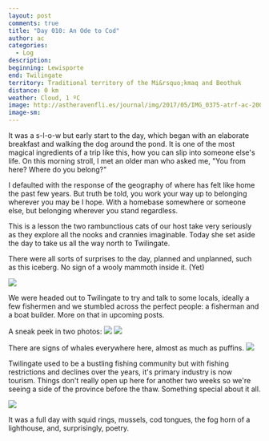 ```yaml
---
layout: post
comments: true
title: "Day 010: An Ode to Cod"
author: ac
categories:
  - Log
description: 
beginning: Lewisporte
end: Twilingate
territory: Traditional territory of the Mi&rsquo;kmaq and Beothuk
distance: 0 km
weather: Cloud, 1 ºC
image: http://astheravenfli.es/journal/img/2017/05/IMG_0375-atrf-ac-2000-web.jpg
image-sm:
---
```


It was a s-l-o-w but early start to the day, which began with an elaborate breakfast and walking the dog around the pond. It is one of the most magical ingredients of a trip like this, how you can slip into someone else's life. On this morning stroll, I met an older man who asked me, "You from here? Where do you belong?"

I defaulted with the response of the geography of where has felt like home the past few years. But truth be told, you work your way up to belonging wherever you may be I hope. With a homebase somewhere or someone else, but belonging wherever you stand regardless.

This is a lesson the two rambunctious cats of our host take very seriously as they explore all the nooks and crannies imaginable. Today she set aside the day to take us all the way north to Twilingate.  

There were all sorts of surprises to the day, planned and unplanned, such as this iceberg. No sign of a wooly mammoth inside it. (Yet)

<img src="http://astheravenfli.es/journal/img/2017/05/IMG_0420-atrf-ac-2000-web.jpg">

We were headed out to Twilingate to try and talk to some locals, ideally a few fishermen and we stumbled across the perfect people: a fisherman and a boat builder. More on that in upcoming posts. 

A sneak peek in two photos:
<img src="http://astheravenfli.es/journal/img/2017/05/IMG_1290-atrf-jcr-2000-web.jpg">
<img src="http://astheravenfli.es/journal/img/2017/05/IMG_0551-atrf-ac-2000-web.jpg">
 
There are signs of whales everywhere here, almost as much as puffins. 
<img src="http://astheravenfli.es/journal/img/2017/05/IMG_0467-atrf-ac-2000-web.jpg">

Twilingate used to be a bustling fishing community but with fishing restrictions and declines over the years, it's primary industry is now tourism. Things don't really open up here for another two weeks so we're seeing a side of the province before the thaw. Something special about it all.

<img src="http://astheravenfli.es/journal/img/2017/05/IMG_0487-atrf-ac-2000-web.jpg">

It was a full day with squid rings, mussels, cod tongues, the fog horn of a lighthouse, and, surprisingly, poetry.